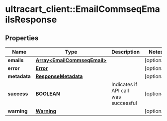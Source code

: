 # ultracart_client::EmailCommseqEmailsResponse

## Properties
Name | Type | Description | Notes
------------ | ------------- | ------------- | -------------
**emails** | [**Array&lt;EmailCommseqEmail&gt;**](EmailCommseqEmail.md) |  | [optional] 
**error** | [**Error**](Error.md) |  | [optional] 
**metadata** | [**ResponseMetadata**](ResponseMetadata.md) |  | [optional] 
**success** | **BOOLEAN** | Indicates if API call was successful | [optional] 
**warning** | [**Warning**](Warning.md) |  | [optional] 


